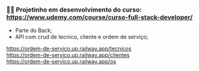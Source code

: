 ### 👩‍💻 Projetinho em desenvolvimento do curso: https://www.udemy.com/course/curso-full-stack-developer/  

 - Parte do Back;  
 - API com crud de tecnico, cliente e ordem de serviço;

https://ordem-de-servico.up.railway.app/tecnicos  
https://ordem-de-servico.up.railway.app/clientes  
https://ordem-de-servico.up.railway.app/os  
